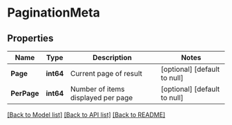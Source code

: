 # PaginationMeta

## Properties
Name | Type | Description | Notes
------------ | ------------- | ------------- | -------------
**Page** | **int64** | Current page of result | [optional] [default to null]
**PerPage** | **int64** | Number of items displayed per page | [optional] [default to null]

[[Back to Model list]](../README.md#documentation-for-models) [[Back to API list]](../README.md#documentation-for-api-endpoints) [[Back to README]](../README.md)

